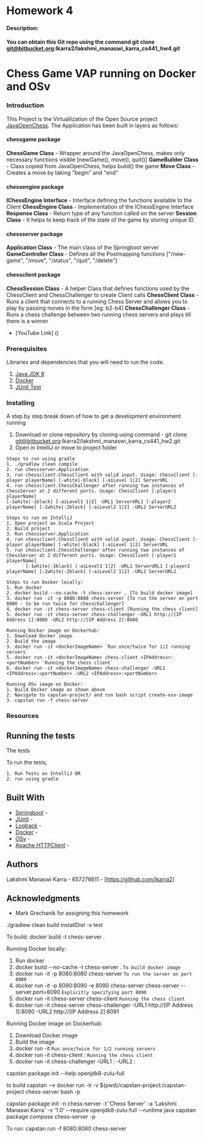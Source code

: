 # Homework 4
#### Description: 
#### You can obtain this Git repo using the command git clone git@bitbucket.org:lkarra2/lakshmi_manaswi_karra_cs441_hw4.git

# Chess Game VAP running on Docker and OSv    

### Introduction

This Project is the Virtuallization of the Open Source project [JavaOpenChess](). The Application has been built in layers as follows:

#### chessgame package
**ChessGame Class** - Wrapper around the JavaOpenChess, makes only necessary functions visible [newGame(), move(), quit()]
**GameBuilder Class** - Class copied from JavaOpenChess, helps build() the game
**Move Class** - Creates a move by taking "begin" and "end"

#### chessengine package
**IChessEngine Interface** - Interface defining the functions available to the Client
**ChessEngine Class** - Implementation of the IChessEngine Interface
**Response Class** - Return type of any function called on the server
**Session Class** - It helps to keep track of the state of the game by storing unique ID

#### chessserver package
**Application Class** - The main class of the Springboot server
**GameController Class** - Defines all the Postmapping functions ["/new-game", "/move", "/status", "/quit", "/delete"]
  
#### chessclient package
**ChessSession Class** - A helper Class that defines functions used by the ChessClient and ChessChallenger to create Client calls
**ChessClient Class** - Runs a client that connects to a running Chess Server and allows you to play by passing moves in the form [eg: b2-b4]
**ChessChallenger Class** - Runs a chess challenge between two running chess servers and plays till there is a winner

- [YouTube Link] () 

### Prerequisites

Libraries and dependencies that you will need to run the code. 

1. [Java JDK 8](https://www.oracle.com/technetwork/java/javase/downloads/jdk8-downloads-2133151.html)
2. [Docker](https://www.docker.com/)
3. [JUnit Test](https://junit.org/junit4/)

### Installing

A step by step break down of how to get a development environment running

1. Download or clone repository by cloning using command - git clone git@bitbucket.org:lkarra2/lakshmi_manaswi_karra_cs441_hw2.git
2. Open in IntelliJ or move to project folder

```
Steps to run using gradle
1. ./gradlew clean compile 
2. run chessserver.Application
3. run chessclient.ChessClient with valid input. Usage: ChessClient [-player playerName] [-white|-black] [-aiLevel 1|2] ServerURL
4. run chessclient.ChessChallenger after running two instances of ChessServer at 2 different ports. Usage: ChessClient [-player1 playerName] 
[-1white|-1black] [-aiLevel1 1|2] -URL1 ServerURL1 [-player2 playerName] [-2white|-2black] [-aiLevel2 1|2] -URL2 ServerURL2
```

```
Steps to run on IntelliJ
1. Open project as Scala Project
2. Build project
3. Run chessserver.Application
4. run chessclient.ChessClient with valid input. Usage: ChessClient [-player playerName] [-white|-black] [-aiLevel 1|2] ServerURL
5. run chessclient.ChessChallenger after running two instances of ChessServer at 2 different ports. Usage: ChessClient [-player1 playerName] 
       [-1white|-1black] [-aiLevel1 1|2] -URL1 ServerURL1 [-player2 playerName] [-2white|-2black] [-aiLevel2 1|2] -URL2 ServerURL2
```

```
Steps to run Docker locally:
1. Run docker
2. docker build --no-cache -t chess-server . [To build docker image]
3. docker run -it -p 8080:8080 chess-server [To run the server on port 8080 - to be run twice for chesschallenger]
4. docker run -it chess-server chess-client [Running the chess client]
5. docker run -it chess-server chess-challenger -URL1 http://[IP Address 1]:8080 -URL2 http://[IP Address 2]:8080
```

```
Running Docker image on Dockerhub:
1. Download Docker image
2. Build the image 
3. docker run -it <dockerImageName> `Run once/twice for 1/2 running servers`
5. docker run -it <dockerImageName> chess-client <IPAddress>:<portNumber> `Running the chess client`
6. docker run -it <dockerImageName> chess-challenger -URL1 <IPAddress>:<portNumber> -URL2 <IPAddress>:<portNumber>
```

```
Running OSv image on Docker:
1. Build Docker image as shown above
2. Navigate to capstan-project/ and run bash script create-osv-image
3. capstan run -f chess-server
```


### Resources




## Running the tests

The tests 

To run the tests,
```
1. Run Tests on IntelliJ OR
2. run using gradle
```


## Built With

* [Springboot]() - 
* [JUnit]() - 
* [Logback]() -  
* [Docker]() - 
* [OSv]() - 
* [Apache HTTPClient]() -  


## Authors

Lakshmi Manaswi Karra - 657276611 - [https://github.com/lkarra2]

## Acknowledgments

* Mark Grechanik for assigning this homework



./gradlew clean build installDist -x test

To build:
docker build -t chess-server . 


Running Docker locally:
1. Run docker
2. docker build --no-cache -t chess-server . `To build docker image`
3. docker run -it -p 8080:8080 chess-server `To run the server on port 8080`
4. docker run -it -p 8090:8090 -e 8090 chess-server chess-server --server.port=8090 `Explicitly specifying port 8090`
5. docker run -it chess-server chess-client `Running the chess client`
6. docker run -it chess-server chess-challenger -URL1 http://[IP Address 1]:8090 -URL2 http://[IP Address 2]:8091

Running Docker image on Dockerhub:
1. Download Docker image
2. Build the image 
3. docker run -it <dockerImageName> `Run once/twice for 1/2 running servers`
5. docker run -it <dockerImageName> chess-client <IPAddress>:<portNumber> `Running the chess client`
6. docker run -it <dockerImageName> chess-challenger -URL1 <IPAddress>:<portNumber> -URL2 <IPAddress>:<portNumber>

capstan package init --help
openjdk8-zulu-full

to build capstan --> docker run -it -v $(pwd)/capstan-project:/capstan-project chess-server bash -p

capstan package init -n chess-server -t 'Chess Server' -a 'Lakshmi Manaswi Karra' -v '1.0' --require openjdk8-zulu-full --runtime java
capstan package compose chess-server -p

To run:
capstan run -f 8080:8080 chess-server
